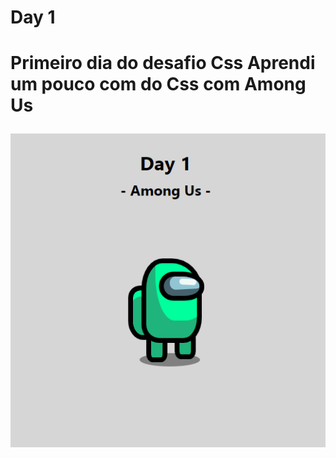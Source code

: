 <h1>Day 1<h1/>
  
<p>Primeiro dia do desafio Css Aprendi um pouco com do Css com Among Us <p/>
  
![alt text](https://github.com/elyda66/Desafio-Css/blob/master/Day%201/day1.png "Tela da PokeDex")

<p aling = "center">
  <img with = "600" rsc = "day1.png">
</p>

